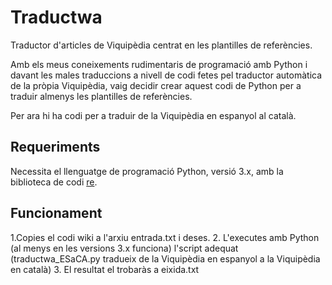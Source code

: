 # Traductwa
Traductor d'articles de Viquipèdia centrat en les plantilles de referències.

Amb els meus coneixements rudimentaris de programació amb Python i davant les males traduccions a nivell de codi fetes pel traductor automàtica de la pròpia Viquipèdia, vaig decidir crear aquest codi de Python per a traduir almenys les plantilles de referències.

Per ara hi ha codi per a traduir de la Viquipèdia en espanyol al català.

## Requeriments
Necessita el llenguatge de programació Python, versió 3.x, amb la biblioteca de codi [re](https://docs.python.org/3/library/re.html).

## Funcionament
 1.Copies el codi wiki a l'arxiu entrada.txt i deses.
 2. L'executes amb Python (al menys en les versions 3.x funciona) l'script adequat (traductwa_ESaCA.py tradueix de la Viquipèdia en espanyol a la Viquipèdia en català)
 3. El resultat el trobaràs a eixida.txt
